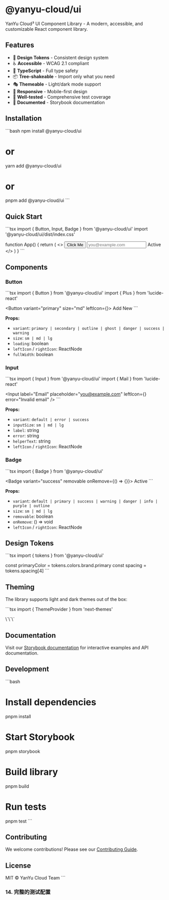 # @yanyu-cloud/ui

YanYu Cloud³ UI Component Library - A modern, accessible, and customizable React component library.

## Features

- 🎨 **Design Tokens** - Consistent design system
- ♿ **Accessible** - WCAG 2.1 compliant
- 🎯 **TypeScript** - Full type safety
- 📦 **Tree-shakeable** - Import only what you need
- 🎭 **Themeable** - Light/dark mode support
- 📱 **Responsive** - Mobile-first design
- 🧪 **Well-tested** - Comprehensive test coverage
- 📖 **Documented** - Storybook documentation

## Installation

\`\`\`bash
npm install @yanyu-cloud/ui

# or

yarn add @yanyu-cloud/ui

# or

pnpm add @yanyu-cloud/ui
\`\`\`

## Quick Start

\`\`\`tsx
import { Button, Input, Badge } from '@yanyu-cloud/ui'
import '@yanyu-cloud/ui/dist/index.css'

function App() {
return (
<>
<Button variant="primary">Click Me</Button>
<Input label="Email" placeholder="you@example.com" />
<Badge variant="success">Active</Badge>
</>
)
}
\`\`\`

## Components

### Button

\`\`\`tsx
import { Button } from '@yanyu-cloud/ui'
import { Plus } from 'lucide-react'

<Button variant="primary" size="md" leftIcon={<Plus />}>
Add New
</Button>
\`\`\`

**Props:**

- `variant`: `primary | secondary | outline | ghost | danger | success | warning`
- `size`: `sm | md | lg`
- `loading`: boolean
- `leftIcon` / `rightIcon`: ReactNode
- `fullWidth`: boolean

### Input

\`\`\`tsx
import { Input } from '@yanyu-cloud/ui'
import { Mail } from 'lucide-react'

<Input
label="Email"
placeholder="<you@example.com>"
leftIcon={<Mail />}
error="Invalid email"
/>
\`\`\`

**Props:**

- `variant`: `default | error | success`
- `inputSize`: `sm | md | lg`
- `label`: string
- `error`: string
- `helperText`: string
- `leftIcon` / `rightIcon`: ReactNode

### Badge

\`\`\`tsx
import { Badge } from '@yanyu-cloud/ui'

<Badge variant="success" removable onRemove={() => {}}>
Active
</Badge>
\`\`\`

**Props:**

- `variant`: `default | primary | success | warning | danger | info | purple | outline`
- `size`: `sm | md | lg`
- `removable`: boolean
- `onRemove`: () => void
- `leftIcon` / `rightIcon`: ReactNode

## Design Tokens

\`\`\`tsx
import { tokens } from '@yanyu-cloud/ui'

const primaryColor = tokens.colors.brand.primary
const spacing = tokens.spacing[4]
\`\`\`

## Theming

The library supports light and dark themes out of the box:

\`\`\`tsx
import { ThemeProvider } from 'next-themes'

<ThemeProvider attribute="class">
  <App />
</ThemeProvider>
\`\`\`

## Documentation

Visit our [Storybook documentation](https://storybook.yanyucloud.com) for interactive examples and API documentation.

## Development

\`\`\`bash

# Install dependencies

pnpm install

# Start Storybook

pnpm storybook

# Build library

pnpm build

# Run tests

pnpm test
\`\`\`

## Contributing

We welcome contributions! Please see our [Contributing Guide](CONTRIBUTING.md).

## License

MIT © YanYu Cloud Team
\`\`\`

### 14. 完整的测试配置
